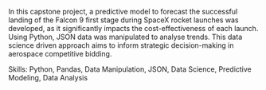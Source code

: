 In this capstone project, a predictive model to forecast the successful landing of the Falcon 9 first stage during SpaceX rocket launches was developed, as it significantly impacts the cost-effectiveness of each launch. Using Python, JSON data was manipulated to analyse trends. This data science driven approach aims to inform strategic decision-making in aerospace competitive bidding.

Skills: Python, Pandas, Data Manipulation, JSON, Data Science, Predictive Modeling, Data Analysis
